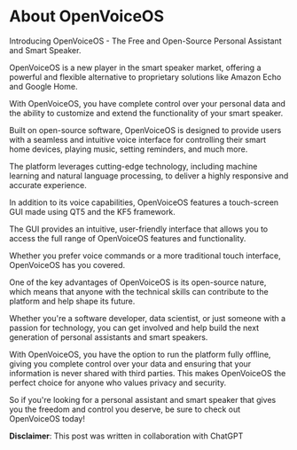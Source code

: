 # About OpenVoiceOS

Introducing OpenVoiceOS - The Free and Open-Source Personal Assistant and Smart Speaker. 

OpenVoiceOS is a new player in the smart speaker market, offering a powerful and flexible alternative to proprietary solutions like Amazon Echo and Google Home. 

With OpenVoiceOS, you have complete control over your personal data and the ability to customize and extend the functionality of your smart speaker.

Built on open-source software, OpenVoiceOS is designed to provide users with a seamless and intuitive voice interface for controlling their smart home devices, playing music, setting reminders, and much more.

The platform leverages cutting-edge technology, including machine learning and natural language processing, to deliver a highly responsive and accurate experience.

In addition to its voice capabilities, OpenVoiceOS features a touch-screen GUI made using QT5 and the KF5 framework. 

The GUI provides an intuitive, user-friendly interface that allows you to access the full range of OpenVoiceOS features and functionality. 

Whether you prefer voice commands or a more traditional touch interface, OpenVoiceOS has you covered.

One of the key advantages of OpenVoiceOS is its open-source nature, which means that anyone with the technical skills can contribute to the platform and help shape its future.

Whether you're a software developer, data scientist, or just someone with a passion for technology, you can get involved and help build the next generation of personal assistants and smart speakers.

With OpenVoiceOS, you have the option to run the platform fully offline, giving you complete control over your data and ensuring that your information is never shared with third parties. This makes OpenVoiceOS the perfect choice for anyone who values privacy and security.

So if you're looking for a personal assistant and smart speaker that gives you the freedom and control you deserve, be sure to check out OpenVoiceOS today!


**Disclaimer**: This post was written in collaboration with ChatGPT